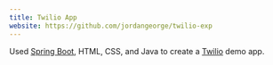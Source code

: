 ```yaml
---
title: Twilio App
website: https://github.com/jordangeorge/twilio-exp
---
```


Used [Spring Boot](https://projects.spring.io/spring-boot/), HTML, CSS, and Java to create a [Twilio](https://www.twilio.com/) demo app.
